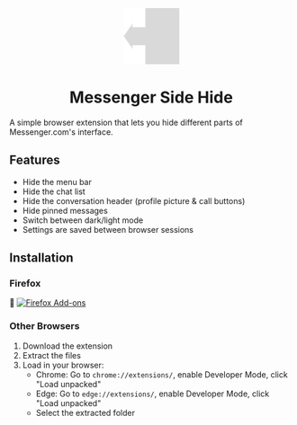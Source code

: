 <p align="center">
    <img src="icon128.png" alt="Messenger Logo" width="100">
</p>

<h1 align="center">Messenger Side Hide</h1>

A simple browser extension that lets you hide different parts of Messenger.com's interface.

## Features
- Hide the menu bar 
- Hide the chat list
- Hide the conversation header (profile picture & call buttons)
- Hide pinned messages
- Switch between dark/light mode
- Settings are saved between browser sessions

## Installation
### Firefox
<p align="left">
    🦊 <a href="https://addons.mozilla.org/en-US/firefox/addon/messenger-side-hide/">
    <img src="https://addons.mozilla.org/static/img/addons-buttons/firefox-addons.svg" alt="Firefox Add-ons">
    </a>
</p>

### Other Browsers
1. Download the extension
2. Extract the files
3. Load in your browser:
   - Chrome: Go to `chrome://extensions/`, enable Developer Mode, click "Load unpacked"
   - Edge: Go to `edge://extensions/`, enable Developer Mode, click "Load unpacked"
   - Select the extracted folder

